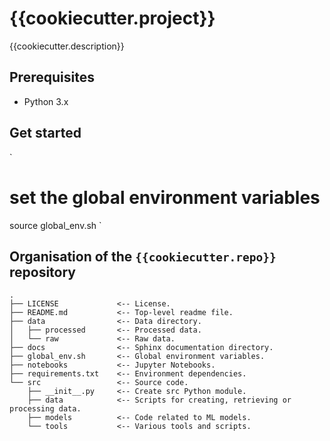 {{cookiecutter.project}}
========================

{{cookiecutter.description}}

Prerequisites
-------------
* Python 3.x

Get started
------------

`
# set the global environment variables
source global_env.sh
`

Organisation of the `{{cookiecutter.repo}}` repository
------------------------------------------------------
    .
    ├── LICENSE             <-- License.
    ├── README.md           <-- Top-level readme file.
    ├── data                <-- Data directory.
    │   ├── processed       <-- Processed data.
    │   └── raw             <-- Raw data.
    ├── docs                <-- Sphinx documentation directory.
    ├── global_env.sh       <-- Global environment variables.
    ├── notebooks           <-- Jupyter Notebooks.
    ├── requirements.txt    <-- Environment dependencies.
    └── src                 <-- Source code.
        ├── __init__.py     <-- Create src Python module.
        ├── data            <-- Scripts for creating, retrieving or processing data.
        ├── models          <-- Code related to ML models.
        └── tools           <-- Various tools and scripts.
